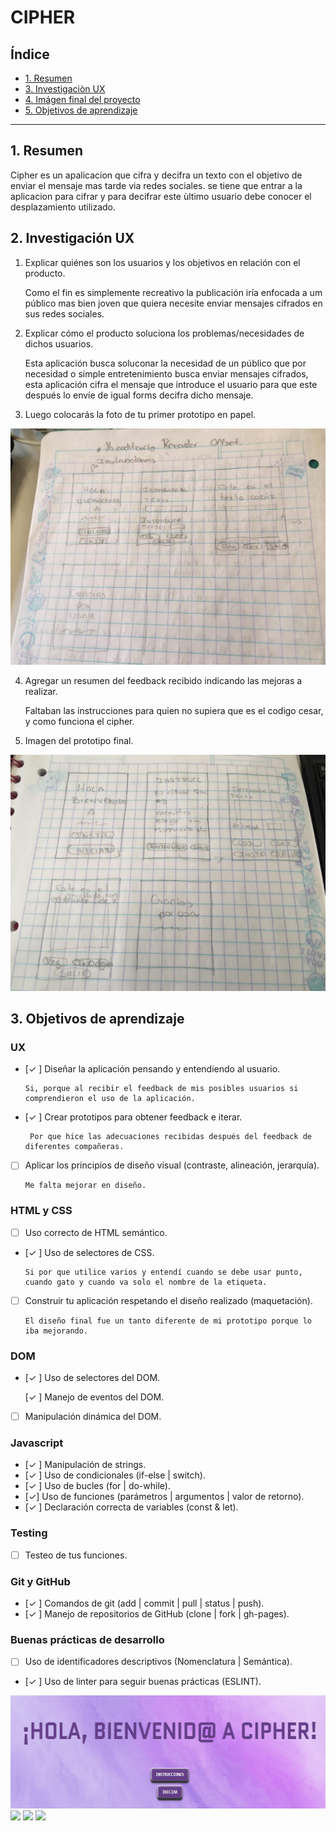 # CIPHER

## Índice

* [1. Resumen](#1-resumen)
* [3. Investigaciòn UX](#3-objetivos-de-aprendizaje)
* [4. Imágen final del proyecto](#4-consideraciones-generales)
* [5. Objetivos de aprendizaje](#5-criterios-de-aceptación-mínimos-del-proyecto)


***

## 1. Resumen

Cipher es un apalicacion que cifra y decifra un texto con el objetivo de enviar el mensaje mas tarde via redes sociales. se tiene que entrar a la aplicacion para cifrar y para decifrar este ùltimo usuario debe conocer el desplazamiento utilizado.

## 2. Investigación UX

  1. Explicar quiénes son los usuarios y los objetivos en relación con el producto.
      
      Como el fin es simplemente recreativo la publicación iría enfocada a um público mas bien joven que quiera  necesite enviar mensajes cifrados en sus redes sociales.

    
  2. Explicar cómo el producto soluciona los problemas/necesidades de dichos usuarios.

      Esta aplicación busca soluconar la necesidad de un público que por necesidad o simple entretenimiento busca enviar mensajes
      cifrados, esta aplicación cifra el mensaje que introduce el usuario para que este después lo envíe de igual forms decifra dicho mensaje.

   
  3. Luego colocarás la foto de tu primer prototipo en papel.

  <img src="Imagenes/sketch.jfif">


  4. Agregar un resumen del feedback recibido indicando las mejoras a realizar.

      Faltaban las instrucciones para quien no supiera que es el codigo cesar, y como funciona el cipher.

  5. Imagen del prototipo final.

 <img src="Imagenes/sketch1.jpeg">


## 3. Objetivos de aprendizaje

### UX

- [✓ ] Diseñar la aplicación pensando y entendiendo al usuario.

      Si, porque al recibir el feedback de mis posibles usuarios si comprendieron el uso de la aplicación.

- [✓ ] Crear prototipos para obtener feedback e iterar.

       Por que hice las adecuaciones recibidas después del feedback de diferentes compañeras.

- [ ] Aplicar los principios de diseño visual (contraste, alineación, jerarquía).

      Me falta mejorar en diseño.

### HTML y CSS

- [ ] Uso correcto de HTML semántico.
     
- [✓ ] Uso de selectores de CSS.

      Si por que utilice varios y entendí cuando se debe usar punto, cuando gato y cuando va solo el nombre de la etiqueta.

- [ ] Construir tu aplicación respetando el diseño realizado (maquetación).

      El diseño final fue un tanto diferente de mi prototipo porque lo iba mejorando.

### DOM

- [✓ ] Uso de selectores del DOM.

  [✓ ] Manejo de eventos del DOM.
- [ ] Manipulación dinámica del DOM.

### Javascript

- [✓ ] Manipulación de strings.
- [✓ ] Uso de condicionales (if-else | switch).
- [✓ ] Uso de bucles (for | do-while).    
- [✓] Uso de funciones (parámetros | argumentos | valor de retorno).
- [✓ ] Declaración correcta de variables (const & let).

### Testing
- [ ] Testeo de tus funciones.

### Git y GitHub
- [✓ ] Comandos de git (add | commit | pull | status | push).
- [✓ ] Manejo de repositorios de GitHub (clone | fork | gh-pages).

### Buenas prácticas de desarrollo
- [ ] Uso de identificadores descriptivos (Nomenclatura | Semántica).
- [✓ ] Uso de linter para seguir buenas prácticas (ESLINT).

<img src="Imagenes/i1.png">
<img src="Imagenes/i2.jpeg">
<img src="Imagenes/i3.jpeg">
<img src="Imagenes/i4.jpeg">


  
